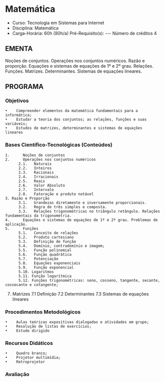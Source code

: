 # Matemática 

* Curso: Tecnologia em Sistemas para Internet
* Disciplina: Matemática                                                           
* Carga-Horária: 60h (80h/a)
   Pré-Requisito(s): ---                                                               Número de créditos 4

## EMENTA

Noções de conjuntos. Operações nos conjuntos numéricos. Razão e proporção. Equações e sistemas de equações de 1º e 2º
grau. Relações. Funções. Matrizes. Determinantes. Sistemas de equações lineares.

## PROGRAMA
### Objetivos

    •    Compreender elementos da matemática fundamentais para a informática;
    •    Estudar a teoria dos conjuntos; as relações, funções e suas variáveis;
    •    Estudos de matrizes, determinantes e sistemas de equações lineares

### Bases Científico-Tecnológicas (Conteúdos)

    1.      Noções de conjuntos
    2.      Operações nos conjuntos numéricos
          2.1.   Naturais
          2.2.   Inteiros
          2.3.   Racionais
          2.4.   Irracionais
          2.5.   Reais
          2.6.   Valor Absoluto
          2.7.   Intervalo
          2.8.   Fatoração e produto notável
    3. Razão e Proporção
          3.1.   Grandezas diretamente e inversamente proporcionais.
          3.2.   Regra de três simples e composta.
          3.3.   Relações trigonométricas no triângulo retângulo. Relações fundamentais da trigonometria.
    4.      Equações e sistemas de equações de 1º e 2º grau. Problemas de aplicação.
    5.      Funções
          5.1.   Conceito de relações
          5.2.   Produto cartesiano
          5.3.   Definição de função
          5.4.   Domínio, contradomínio e imagem;
          5.5.   Função polinomial
          5.6.   Função quadrática
          5.7.   Potenciação
          5.8.   Equações exponenciais
          5.9.   Função exponencial
          5.10. Logaritmos
          5.11. Função logarítmica
          5.12. Funções trigonométricas: seno, cosseno, tangente, secante, cossecante e cotangente;
7. Matrizes
    7.1 Definição
    7.2 Determinantes
    7.3 Sistemas de equações lineares

### Procedimentos Metodológicos

    •    Aulas teóricas expositivas dialogadas e atividades em grupo;
    •    Resolução de listas de exercícios;
    •    Estudo dirigido

### Recursos Didáticos

    •    Quadro branco;
    •    Projetor multimídia;
    •    Retroprojetor

### Avaliação